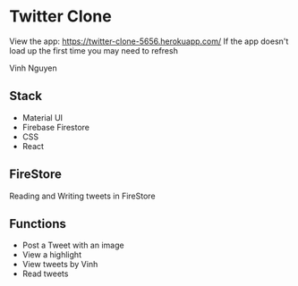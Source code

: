 # Twitter Clone

View the app: https://twitter-clone-5656.herokuapp.com/
If the app doesn't load up the first time you may need to refresh

Vinh Nguyen

## Stack

* Material UI
* Firebase Firestore
* CSS
* React

## FireStore

Reading and Writing tweets in FireStore

## Functions

* Post a Tweet with an image
* View a highlight
* View tweets by Vinh
* Read tweets